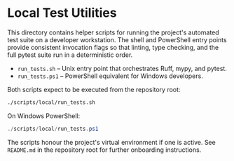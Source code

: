 # Local Test Utilities

This directory contains helper scripts for running the project's automated test
suite on a developer workstation. The shell and PowerShell entry points provide
consistent invocation flags so that linting, type checking, and the full pytest
suite run in a deterministic order.

* `run_tests.sh` – Unix entry point that orchestrates Ruff, mypy, and pytest.
* `run_tests.ps1` – PowerShell equivalent for Windows developers.

Both scripts expect to be executed from the repository root:

```bash
./scripts/local/run_tests.sh
```

On Windows PowerShell:

```powershell
./scripts/local/run_tests.ps1
```

The scripts honour the project's virtual environment if one is active. See
`README.md` in the repository root for further onboarding instructions.

